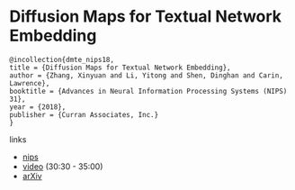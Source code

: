 #  Diffusion Maps for Textual Network Embedding

```
@incollection{dmte_nips18,
title = {Diffusion Maps for Textual Network Embedding},
author = {Zhang, Xinyuan and Li, Yitong and Shen, Dinghan and Carin, Lawrence},
booktitle = {Advances in Neural Information Processing Systems (NIPS) 31},
year = {2018},
publisher = {Curran Associates, Inc.}
}
```

links
- [nips](https://nips.cc/Conferences/2018/Schedule?showEvent=11729)
- [video](https://www.facebook.com/nipsfoundation/videos/745243882514297/) (30:30 - 35:00)
- [arXiv](https://arxiv.org/abs/1805.09906)
